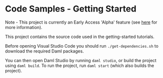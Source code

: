 # Code Samples - Getting Started

Note - This project is currently an Early Access 'Alpha' feature (see [here](https://docs.daml.com/support/status-definitions.html) for more information).

This project contains the source code used in the getting-started tutorials.

Before opening Visual Studio Code you should run `./get-dependencies.sh` to download the required Daml packages.

You can then open Daml Studio by running `daml studio`, or build the project using `daml build`. To run the project, run `daml start` (which also builds the project).
